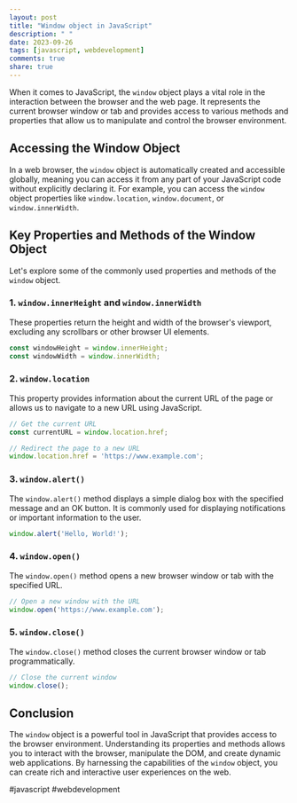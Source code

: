 ```yaml
---
layout: post
title: "Window object in JavaScript"
description: " "
date: 2023-09-26
tags: [javascript, webdevelopment]
comments: true
share: true
---
```


When it comes to JavaScript, the `window` object plays a vital role in the interaction between the browser and the web page. It represents the current browser window or tab and provides access to various methods and properties that allow us to manipulate and control the browser environment.

## Accessing the Window Object

In a web browser, the `window` object is automatically created and accessible globally, meaning you can access it from any part of your JavaScript code without explicitly declaring it. For example, you can access the `window` object properties like `window.location`, `window.document`, or `window.innerWidth`.

## Key Properties and Methods of the Window Object

Let's explore some of the commonly used properties and methods of the `window` object.

### 1. `window.innerHeight` and `window.innerWidth`

These properties return the height and width of the browser's viewport, excluding any scrollbars or other browser UI elements.

```javascript
const windowHeight = window.innerHeight;
const windowWidth = window.innerWidth;
```

### 2. `window.location`

This property provides information about the current URL of the page or allows us to navigate to a new URL using JavaScript.

```javascript
// Get the current URL
const currentURL = window.location.href;

// Redirect the page to a new URL
window.location.href = 'https://www.example.com';
```

### 3. `window.alert()`

The `window.alert()` method displays a simple dialog box with the specified message and an OK button. It is commonly used for displaying notifications or important information to the user.

```javascript
window.alert('Hello, World!');
```

### 4. `window.open()`

The `window.open()` method opens a new browser window or tab with the specified URL.

```javascript
// Open a new window with the URL
window.open('https://www.example.com');
```

### 5. `window.close()`

The `window.close()` method closes the current browser window or tab programmatically.

```javascript
// Close the current window
window.close();
```

## Conclusion

The `window` object is a powerful tool in JavaScript that provides access to the browser environment. Understanding its properties and methods allows you to interact with the browser, manipulate the DOM, and create dynamic web applications. By harnessing the capabilities of the `window` object, you can create rich and interactive user experiences on the web.

#javascript #webdevelopment